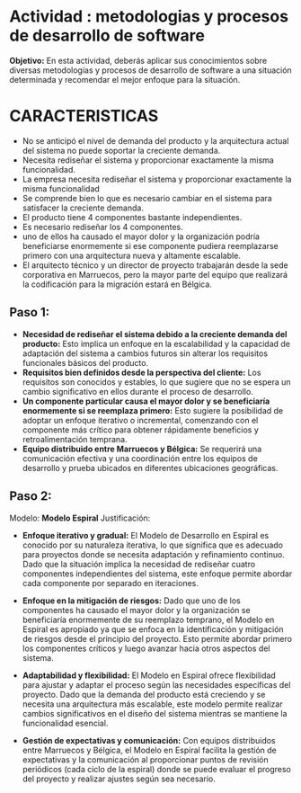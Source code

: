 # Actividad : metodologias y procesos de desarrollo de software
**Objetivo:** En esta actividad, deberás aplicar sus conocimientos sobre diversas metodologías y procesos de desarrollo de software a una situación determinada y recomendar el mejor enfoque para la situación.


# CARACTERISTICAS

- No se anticipó el nivel de demanda del producto y la arquitectura actual del sistema no puede soportar la creciente demanda. 
- Necesita rediseñar el sistema y proporcionar exactamente la misma funcionalidad. 
- La empresa necesita rediseñar el sistema y proporcionar exactamente la misma funcionalidad 
- Se comprende bien lo que es necesario cambiar en el sistema para satisfacer la creciente demanda. 
- El producto tiene 4 componentes bastante independientes.
- Es necesario rediseñar los 4 componentes. 
- uno de ellos ha causado el mayor dolor y la organización podría beneficiarse enormemente si ese componente pudiera reemplazarse primero con una arquitectura nueva y altamente escalable.
- El arquitecto técnico y un director de proyecto trabajarán desde la sede corporativa en Marruecos, pero la mayor parte del equipo que realizará la codificación para la migración estará en Bélgica.

## Paso 1:

- **Necesidad de rediseñar el sistema debido a la creciente demanda del producto:** Esto implica un enfoque en la escalabilidad y la capacidad de adaptación del sistema a cambios futuros sin alterar los requisitos funcionales básicos del producto.
- **Requisitos bien definidos desde la perspectiva del cliente:** Los requisitos son conocidos y estables, lo que sugiere que no se espera un cambio significativo en ellos durante el proceso de desarrollo.
- **Un componente particular causa el mayor dolor y se beneficiaría enormemente si se reemplaza primero:** Esto sugiere la posibilidad de adoptar un enfoque iterativo o incremental, comenzando con el componente más crítico para obtener rápidamente beneficios y retroalimentación temprana.
- **Equipo distribuido entre Marruecos y Bélgica:** Se requerirá una comunicación efectiva y una coordinación entre los equipos de desarrollo y prueba ubicados en diferentes ubicaciones geográficas.

## Paso 2:

Modelo: **Modelo Espiral**
Justificación:

- **Enfoque iterativo y gradual:** El Modelo de Desarrollo en Espiral es conocido por su naturaleza iterativa, lo que significa que es adecuado para proyectos donde se necesita adaptación y refinamiento continuo. Dado que la situación implica la necesidad de rediseñar cuatro componentes independientes del sistema, este enfoque permite abordar cada componente por separado en iteraciones.

- **Enfoque en la mitigación de riesgos:** Dado que uno de los componentes ha causado el mayor dolor y la organización se beneficiaría enormemente de su reemplazo temprano, el Modelo en Espiral es apropiado ya que se enfoca en la identificación y mitigación de riesgos desde el principio del proyecto. Esto permite abordar primero los componentes críticos y luego avanzar hacia otros aspectos del sistema.

- **Adaptabilidad y flexibilidad:** El Modelo en Espiral ofrece flexibilidad para ajustar y adaptar el proceso según las necesidades específicas del proyecto. Dado que la demanda del producto está creciendo y se necesita una arquitectura más escalable, este modelo permite realizar cambios significativos en el diseño del sistema mientras se mantiene la funcionalidad esencial.

- **Gestión de expectativas y comunicación:** Con equipos distribuidos entre Marruecos y Bélgica, el Modelo en Espiral facilita la gestión de expectativas y la comunicación al proporcionar puntos de revisión periódicos (cada ciclo de la espiral) donde se puede evaluar el progreso del proyecto y realizar ajustes según sea necesario.

